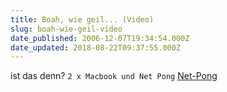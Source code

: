 ```yaml
---
title: Boah, wie geil... (Video)
slug: boah-wie-geil-video
date_published: 2006-12-07T19:34:54.000Z
date_updated: 2018-08-22T09:37:55.000Z
---
```


ist das denn?
`2 x Macbook und Net Pong`
[Net-Pong](http://uri.cat/software/netPong/)
